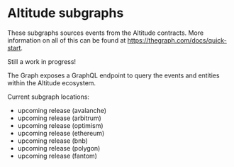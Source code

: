 # Altitude subgraphs
These subgraphs sources events from the Altitude contracts. More information on all of this can be found at https://thegraph.com/docs/quick-start.

Still a work in progress!

The Graph exposes a GraphQL endpoint to query the events and entities within the Altitude ecosystem.

Current subgraph locations:

   + upcoming release (avalanche)
   + upcoming release (arbitrum)
   + upcoming release (optimism)
   + upcoming release (ethereum)
   + upcoming release (bnb)
   + upcoming release (polygon)
   + upcoming release (fantom)
